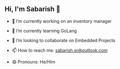 ## Hi, I'm Sabarish 👋

- 🔭 I’m currently working on an inventory manager
- 🌱 I’m currently learning GoLang
- 👯 I’m looking to collaborate on Embedded Projects


- 📫 How to reach me: sabarish.sr@outlook.com
- 😄 Pronouns: He/Him
  <!-- - ⚡ Fun fact:
- 💬 Ask me about ...
- 🤔 I’m looking for help with FI

   ----!>
